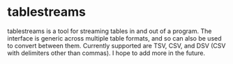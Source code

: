 # tablestreams
tablestreams is a tool for streaming tables in and out of a program. The interface is generic across multiple table formats, and so can also be used to convert between them. Currently supported are TSV, CSV, and DSV (CSV with delimiters other than commas). I hope to add more in the future.